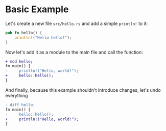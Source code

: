 # Basic Example

Let's create a new file `src/hello.rs` and add a simple `println!` to it:

```rust create: src/hello.rs
pub fn hello() {
    println!("Hello hello!");
}
```

Now let's add it as a module to the main file and call the function:

```diff insert: src/main.rs@0
+ mod hello;
fn main() {
-     println!("Hello, world!");
+     hello::hello();    
}
```

And finally, because this example shouldn't introduce changes, let's undo everything

```diff insert: src/main.rs@0
- diff hello;
fn main() {
-     hello::hello();    
+     println!("Hello, world!");
}
```

```rust delete: src/hello.rs
```

